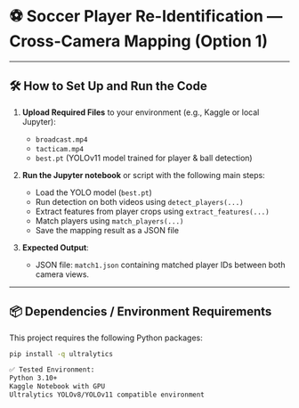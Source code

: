 # ⚽ Soccer Player Re-Identification — Cross-Camera Mapping (Option 1)

---

## 🛠️ How to Set Up and Run the Code

1. **Upload Required Files** to your environment (e.g., Kaggle or local Jupyter):
   - `broadcast.mp4`
   - `tacticam.mp4`
   - `best.pt` (YOLOv11 model trained for player & ball detection)

2. **Run the Jupyter notebook** or script with the following main steps:
   - Load the YOLO model (`best.pt`)
   - Run detection on both videos using `detect_players(...)`
   - Extract features from player crops using `extract_features(...)`
   - Match players using `match_players(...)`
   - Save the mapping result as a JSON file

3. **Expected Output**:
   - JSON file: `match1.json` containing matched player IDs between both camera views.

---

## 📦 Dependencies / Environment Requirements

This project requires the following Python packages:

```bash
pip install -q ultralytics

✅ Tested Environment:
Python 3.10+
Kaggle Notebook with GPU
Ultralytics YOLOv8/YOLOv11 compatible environment
